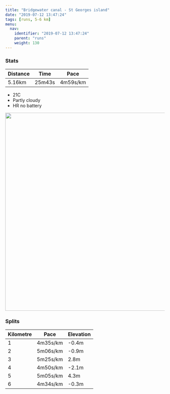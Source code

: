 ```yaml
---
title: "Bridgewater canal - St Georges island"
date: "2019-07-12 13:47:24"
tags: [runs, 5-6 km]
menu:
  nav:
    identifier: "2019-07-12 13:47:24"
    parent: "runs"
    weight: 130
---
```


### Stats

| Distance | Time | Pace |
|----------|------|------|
|5.16km|25m43s|4m59s/km|

- 21C
- Partly cloudy
- HR no battery

<img src='https://maps.googleapis.com/maps/api/staticmap?maptype=terrain&path=enc:{pjeIxxyLPv@^x@Vv@PZ^j@`C|CTH`@O|@HXCRDj@h@^j@|ApEdA`Bl@j@Zb@`@l@Xr@VNd@rARTh@nAlApE`@hANv@Vx@~@rEf@|C|@vHXjBfAdKb@dDBfAEHQDCEIq@IcAF@@FTfAHt@FhAAl@HzAKtCJl@FnD?dBM|DApBBv@A\I`AHtACx@@f@At@Gr@Aj@SjBO`AK|AEf@Hu@Bw@JcA\cCHwAK{AF}@LYHcAC]EeCE]?oAGuAAgA@k@RmC?]MmC?_AB_AMaCGm@Aw@IkASkAAoAQ_Aa@kD]oBI}@M]q@SW[_@aBMU]cAg@_AYs@YuAE]Mg@CS?q@E{@?yAC}@KwAUy@]q@iAgDqAyCi@gAcAoA]UWK{@QmAm@q@i@a@w@IIEAI@a@\KBECUc@w@yBm@uAo@mAi@}A_@wAk@aBI]&key=AIzaSyBPVQ_iynBzLujdhfLzy8Z-5zczbktE55k&size=800x800&scale=2&markers=color:yellow|label:S|53.47102,-2.26717&markers=color:green|label:F|53.47123000000003,-2.2675300000000007' width='625' />

### Splits

| Kilometre | Pace | Elevation |
|------|------|-----------|
|1|4m35s/km|-0.4m|
|2|5m06s/km|-0.9m|
|3|5m25s/km|2.8m|
|4|4m50s/km|-2.1m|
|5|5m05s/km|4.3m|
|6|4m34s/km|-0.3m|

